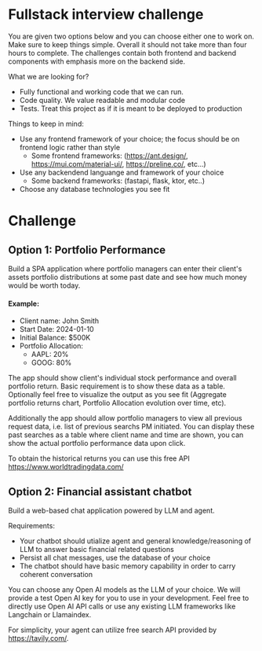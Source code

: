 # Fullstack interview challenge

You are given two options below and you can choose either one to work on. Make sure to keep things simple. Overall it should not take more than four hours to complete.
The challenges contain both frontend and backend components with emphasis more on the backend side.

What we are looking for?
 - Fully functional and working code that we can run.
 - Code quality. We value readable and modular code
 - Tests. Treat this project as if it is meant to be deployed to production

Things to keep in mind:
- Use any frontend framework of your choice; the focus should be on frontend logic rather than style
  - Some frontend frameworks: (https://ant.design/, https://mui.com/material-ui/, https://preline.co/, etc...)
- Use any backendend languange and framework of your choice
  - Some backend frameworks: (fastapi, flask, ktor, etc..)
- Choose any database technologies you see fit

# Challenge

## Option 1: Portfolio Performance

Build a SPA application where portfolio managers can enter their client's assets portfolio distributions at some past date and see how much money would be worth today.

#### Example: 
- Client name: John Smith 
- Start Date: 2024-01-10
- Initial Balance: $500K
- Portfolio Allocation:
  - AAPL: 20%
  - GOOG: 80%

The app should show client's individual stock performance and overall portfolio return. Basic requirement is to show these data as a table. 
Optionally feel free to visualize the output as you see fit (Aggregate portfolio returns chart, Portfolio Allocation evolution over time, etc). 

Additionally the app should allow portfolio managers to view all previous request data, i.e. list of previous searchs PM initiated. 
You can display these past searches as a table where client name and time are shown, you can show the actual portfolio performance data upon click.

To obtain the historical returns you can use this free API https://www.worldtradingdata.com/

## Option 2: Financial assistant chatbot

Build a web-based chat application powered by LLM and agent. 

Requirements:
 - Your chatbot should utialize agent and general knowledge/reasoning of LLM to answer basic financial related questions
 - Persist all chat messages, use the database of your choice
 - The chatbot should have basic memory capability in order to carry coherent conversation

You can choose any Open AI models as the LLM of your choice. We will provide a test Open AI key for you to use in your development.
Feel free to directly use Open AI API calls or use any existing LLM frameworks like Langchain or Llamaindex.

For simplicity, your agent can utilize free search API provided by https://tavily.com/. 

